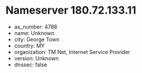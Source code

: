 # Nameserver 180.72.133.11

* as_number: 4788
* name: Unknown
* city: George Town
* country: MY
* organization: TM Net, Internet Service Provider
* version: Unknown
* dnssec: false
